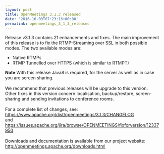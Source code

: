 ```yaml
---
layout: post
title: OpenMeetings 3.1.3 released
date: '2016-10-03T07:23:16+00:00'
permalink: openmeetings_3_1_3_released
---
```

<!--
Licensed under the Apache License, Version 2.0 (the "License") http://www.apache.org/licenses/LICENSE-2.0
-->
Release v3.1.3 contains 21 enhancements and fixes. The main improvement of this release is to fix the RTMP-Streaming over SSL in both possible modes. The two available modes are:
<ul>
  <li>Native RTMPs</li>
  <li>RTMP Tunnelled over HTTPS (which is similar to RTMPT)</li>
</ul>

<b>Note</b> With this release Java8 is required, for the server as well as in case you are screen sharing.<br/>
<br/>
We recommend that previous releases will be upgrade to this version.<br/>
Other fixes in this version concern localisation, backup/restore, screen-sharing and sending invitations to conference rooms.<br/>
<br/>
For a complete list of changes, see: <a href="https://www.apache.org/dist/openmeetings/3.1.3/CHANGELOG" target="_BLANK">https://www.apache.org/dist/openmeetings/3.1.3/CHANGELOG</a><br/>
and <a href="https://issues.apache.org/jira/browse/OPENMEETINGS/fixforversion/12337950" target="_BLANK">https://issues.apache.org/jira/browse/OPENMEETINGS/fixforversion/12337950</a><br/>
<br/>
Downloads and documentation is available from our project website: <br/>
<a href="http://openmeetings.apache.org/downloads.html" target="_BLANK">http://openmeetings.apache.org/downloads.html</a>
